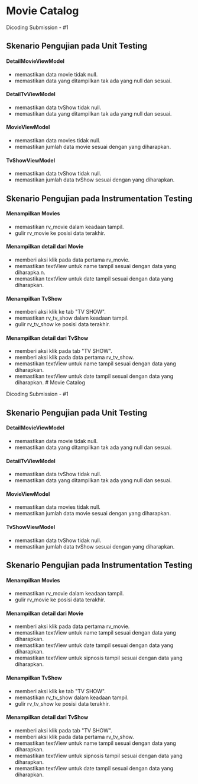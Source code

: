 # Movie Catalog

Dicoding Submission - #1 

## Skenario Pengujian pada Unit Testing

#### DetailMovieViewModel
- memastikan data movie tidak null.
- memastikan data yang ditampilkan tak ada yang null dan sesuai.

#### DetailTvViewModel
- memastikan data tvShow tidak null.
- memastikan data yang ditampilkan tak ada yang null dan sesuai.

#### MovieViewModel
- memastikan data movies tidak null.
- memastikan jumlah data movie sesuai dengan yang diharapkan.

#### TvShowViewModel
- memastikan data tvShow tidak null.
- memastikan jumlah data tvShow sesuai dengan yang diharapkan.

## Skenario Pengujian pada Instrumentation Testing

#### Menampilkan Movies
- memastikan rv_movie dalam keadaan tampil.
- gulir rv_movie ke posisi data terakhir.

#### Menampilkan detail dari Movie
- memberi aksi klik pada data pertama rv_movie.
- memastikan textView untuk name tampil sesuai dengan data yang diharapka.n.
- memastikan textView untuk date tampil sesuai dengan data yang diharapkan.

#### Menampilkan TvShow
- memberi aksi klik ke tab "TV SHOW".
- memastikan rv_tv_show dalam keadaan tampil.
- gulir rv_tv_show ke posisi data terakhir.

#### Menampilkan detail dari TvShow
- memberi aksi klik pada tab "TV SHOW".
- memberi aksi klik pada data pertama rv_tv_show.
- memastikan textView untuk name tampil sesuai dengan data yang diharapkan.
- memastikan textView untuk date tampil sesuai dengan data yang diharapkan. # Movie Catalog

Dicoding Submission - #1 

## Skenario Pengujian pada Unit Testing

#### DetailMovieViewModel
- memastikan data movie tidak null.
- memastikan data yang ditampilkan tak ada yang null dan sesuai.

#### DetailTvViewModel
- memastikan data tvShow tidak null.
- memastikan data yang ditampilkan tak ada yang null dan sesuai.

#### MovieViewModel
- memastikan data movies tidak null.
- memastikan jumlah data movie sesuai dengan yang diharapkan.

#### TvShowViewModel
- memastikan data tvShow tidak null.
- memastikan jumlah data tvShow sesuai dengan yang diharapkan.

## Skenario Pengujian pada Instrumentation Testing

#### Menampilkan Movies
- memastikan rv_movie dalam keadaan tampil.
- gulir rv_movie ke posisi data terakhir.

#### Menampilkan detail dari Movie
- memberi aksi klik pada data pertama rv_movie.
- memastikan textView untuk name tampil sesuai dengan data yang diharapkan.
- memastikan textView untuk date tampil sesuai dengan data yang diharapkan.
- memastikan textView untuk sipnosis tampil sesuai dengan data yang diharapkan.

#### Menampilkan TvShow
- memberi aksi klik ke tab "TV SHOW".
- memastikan rv_tv_show dalam keadaan tampil.
- gulir rv_tv_show ke posisi data terakhir.

#### Menampilkan detail dari TvShow
- memberi aksi klik pada tab "TV SHOW".
- memberi aksi klik pada data pertama rv_tv_show.
- memastikan textView untuk name tampil sesuai dengan data yang diharapkan.
- memastikan textView untuk sipnosis tampil sesuai dengan data yang diharapkan.
- memastikan textView untuk date tampil sesuai dengan data yang diharapkan. 
